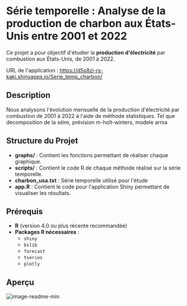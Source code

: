 # Série temporelle : Analyse de la production de charbon aux États-Unis entre 2001 et 2022

Ce projet a pour objectif d'étudier la **production d'électricité** par combustion aux États-Unis, de 2001 à 2022.

URL de l'application : https://d5s8zi-rs-kaki.shinyapps.io/Serie_temp_charbon/

## Description

Nous analysons l'évolution mensuelle de la production d'électricité par combustion de 2001 à 2022 à l'aide de méthode statistiques. Tel que decomposition de la séire, prévision m-holt-winters, modele arma


## Structure du Projet

- **graphs/** : Contient les fonctions permettant de réaliser chaque graphique.
- **scripts/** : Contient le code R de chaque méthode réalisé sur la série temporelle.
- **charbon_usa.txt** : Série temporelle utilisé pour l'étude
- **app.R** : Contient le code pour l'application Shiny permettant de visualiser les résultats.

## Prérequis

- **R** (version 4.0 ou plus récente recommandée)
- **Packages R nécessaires** :  
  - `shiny`
  - `bslib`
  - `forecast`
  - `tseries`
  - `plotly`
  
## Aperçu

![image-readme-min](https://github.com/user-attachments/assets/34d3892f-a94e-4909-83df-d68592a22ef2)


